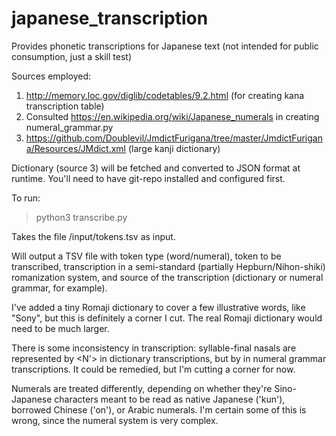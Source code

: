 # japanese_transcription
Provides phonetic transcriptions for Japanese text (not intended for public consumption, just a skill test)

Sources employed:
1.  http://memory.loc.gov/diglib/codetables/9.2.html (for creating kana transcription table)
2.  Consulted https://en.wikipedia.org/wiki/Japanese_numerals in creating numeral_grammar.py
3.  https://github.com/Doublevil/JmdictFurigana/tree/master/JmdictFurigana/Resources/JMdict.xml (large kanji dictionary)

Dictionary (source 3) will be fetched and converted to JSON format at runtime.  You'll need to have git-repo installed and configured first.

To run:

> python3 transcribe.py

Takes the file /input/tokens.tsv as input.

Will output a TSV file with token type (word/numeral), token to be transcribed, transcription in a semi-standard (partially Hepburn/Nihon-shiki) romanization system, and source of the transcription (dictionary or numeral grammar, for example).

I've added a tiny Romaji dictionary to cover a few illustrative words, like "Sony", but this is definitely a corner I cut.  The real Romaji dictionary would need to be much larger.

There is some inconsistency in transcription:  syllable-final nasals are represented by <N'> in dictionary transcriptions, but by <N> in numeral grammar transcriptions.  It could be remedied, but I'm cutting a corner for now.
  
Numerals are treated differently, depending on whether they're Sino-Japanese characters meant to be read as native Japanese ('kun'), borrowed Chinese ('on'), or Arabic numerals.  I'm certain some of this is wrong, since the numeral system is very complex.
  
 
